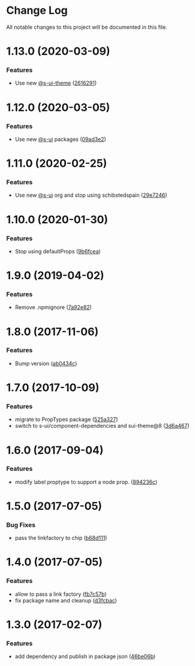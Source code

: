 # Change Log

All notable changes to this project will be documented in this file.

# 1.13.0 (2020-03-09)


### Features

* Use new [@s-ui-theme](https://github.com/s-ui-theme) ([2616291](https://github.com/SUI-Components/schibsted-spain-components/commit/2616291acc42942012fa2ea209cde27c8d195e7e))



# 1.12.0 (2020-03-05)


### Features

* Use new [@s-ui](https://github.com/s-ui) packages ([09ad3e2](https://github.com/SUI-Components/schibsted-spain-components/commit/09ad3e2be63b06989668f1bbdbc244b5cd093912))



# 1.11.0 (2020-02-25)


### Features

* Use new [@s-ui](https://github.com/s-ui) org and stop using schibstedspain ([29e7246](https://github.com/SUI-Components/schibsted-spain-components/commit/29e72461850618f3072a0c09ce27c5eae3887f37))



# 1.10.0 (2020-01-30)


### Features

* Stop using defaultProps ([9b6fcea](https://github.com/SUI-Components/schibsted-spain-components/commit/9b6fceab1dfe3f42a4f7c3df34b27359665ae2eb))



# 1.9.0 (2019-04-02)


### Features

* Remove .npmignore ([7a92e82](https://github.com/SUI-Components/schibsted-spain-components/commit/7a92e821e71a40c96204160bf501756456cf0f35))



# 1.8.0 (2017-11-06)


### Features

* Bump version ([ab0434c](https://github.com/SUI-Components/schibsted-spain-components/commit/ab0434c749debf6cc1ccfdd4270c8252e1725330))



# 1.7.0 (2017-10-09)


### Features

* migrate to PropTypes package ([525a327](https://github.com/SUI-Components/schibsted-spain-components/commit/525a327e84bcc04f26a03851f42830f1df4432af))
* switch to s-ui/component-dependencies and sui-theme@8 ([3d6a467](https://github.com/SUI-Components/schibsted-spain-components/commit/3d6a4672c641fcfce4e725df590aab53e6c0e668))



# 1.6.0 (2017-09-04)


### Features

* modify label proptype to support a node prop. ([894236c](https://github.com/SUI-Components/schibsted-spain-components/commit/894236c88ade93b4caa9cead299c5073f9cb5231))



# 1.5.0 (2017-07-05)


### Bug Fixes

* pass the linkfactory to chip ([b68d111](https://github.com/SUI-Components/schibsted-spain-components/commit/b68d1112dc16076deac84c9951ef963ac409143c))



# 1.4.0 (2017-07-05)


### Features

* allow to pass a link factory ([fb7c57b](https://github.com/SUI-Components/schibsted-spain-components/commit/fb7c57bed9682e1daae35eac736a6e4c747cec2e))
* fix package name and cleanup ([d3fcbac](https://github.com/SUI-Components/schibsted-spain-components/commit/d3fcbac91afb4eff5bd0d304626b60d955ddcae1))



# 1.3.0 (2017-02-07)


### Features

* add dependency and publish in package json ([46be06b](https://github.com/SUI-Components/schibsted-spain-components/commit/46be06bd665deeac7140aef9bd64c10d9ec33e33))



